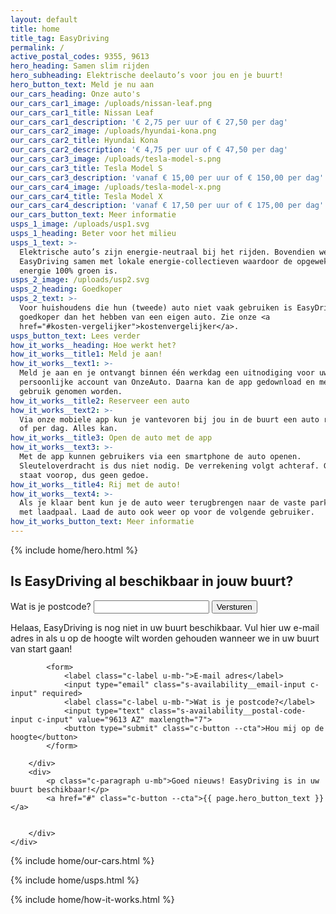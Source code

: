 ```yaml
---
layout: default
title: home
title_tag: EasyDriving
permalink: /
active_postal_codes: 9355, 9613
hero_heading: Samen slim rijden
hero_subheading: Elektrische deelauto’s voor jou en je buurt!
hero_button_text: Meld je nu aan
our_cars_heading: Onze auto's
our_cars_car1_image: /uploads/nissan-leaf.png
our_cars_car1_title: Nissan Leaf
our_cars_car1_description: '€ 2,75 per uur of € 27,50 per dag'
our_cars_car2_image: /uploads/hyundai-kona.png
our_cars_car2_title: Hyundai Kona
our_cars_car2_description: '€ 4,75 per uur of € 47,50 per dag'
our_cars_car3_image: /uploads/tesla-model-s.png
our_cars_car3_title: Tesla Model S
our_cars_car3_description: 'vanaf € 15,00 per uur of € 150,00 per dag'
our_cars_car4_image: /uploads/tesla-model-x.png
our_cars_car4_title: Tesla Model X
our_cars_car4_description: 'vanaf € 17,50 per uur of € 175,00 per dag'
our_cars_button_text: Meer informatie
usps_1_image: /uploads/usp1.svg
usps_1_heading: Beter voor het milieu
usps_1_text: >-
  Elektrische auto’s zijn energie-neutraal bij het rijden. Bovendien werkt
  EasyDriving samen met lokale energie-collectieven waardoor de opgewekte
  energie 100% groen is.
usps_2_image: /uploads/usp2.svg
usps_2_heading: Goedkoper
usps_2_text: >-
  Voor huishoudens die hun (tweede) auto niet vaak gebruiken is EasyDriving veel
  goedkoper dan het hebben van een eigen auto. Zie onze <a
  href="#kosten-vergelijker">kostenvergelijker</a>.
usps_button_text: Lees verder
how_it_works__heading: Hoe werkt het?
how_it_works__title1: Meld je aan!
how_it_works__text1: >-
  Meld je aan en je ontvangt binnen één werkdag een uitnodiging voor uw
  persoonlijke account van OnzeAuto. Daarna kan de app gedownload en meteen in
  gebruik genomen worden.
how_it_works__title2: Reserveer een auto
how_it_works__text2: >-
  Via onze mobiele app kun je vantevoren bij jou in de buurt een auto reserveren. Reserveer per uur
  of per dag. Alles kan.
how_it_works__title3: Open de auto met de app
how_it_works__text3: >-
  Met de app kunnen gebruikers via een smartphone de auto openen.
  Sleuteloverdracht is dus niet nodig. De verrekening volgt achteraf. Gemak
  staat voorop, dus geen gedoe.
how_it_works__title4: Rij met de auto!
how_it_works__text4: >-
  Als je klaar bent kun je de auto weer terugbrengen naar de vaste parkeerplek
  met laadpaal. Laad de auto ook weer op voor de volgende gebruiker.
how_it_works_button_text: Meer informatie
---
```


{% include home/hero.html %}

<div class="s-availability" data-active-postal-codes="{{ page.active_postal_codes }}">
    <div class="l-wrapper u-align-center">
    <h2 class="c-heading --large u-mb+">Is EasyDriving al beschikbaar in jouw buurt?</h2>
        <div style="display: nxone">
            <form action="/" >
                <label class="c-label u-mb-">Wat is je postcode?</label>
                <input type="text" class="s-availability__postal-code-input c-input">
                <button type="submit" class="s-availability__submit c-button --cta">Versturen</button>
            </form>
        </div>
        <div>
            <p class="c-paragraph u-mb">Helaas, EasyDriving is nog niet in uw buurt beschikbaar. Vul hier uw e-mail adres in als u op de hoogte wilt worden gehouden wanneer we in uw buurt van start gaan!</p>

            <form>
                <label class="c-label u-mb-">E-mail adres</label>
                <input type="email" class="s-availability__email-input c-input" required>
                <label class="c-label u-mb-">Wat is je postcode?</label>
                <input type="text" class="s-availability__postal-code-input c-input" value="9613 AZ" maxlength="7">
                <button type="submit" class="c-button --cta">Hou mij op de hoogte</button>
            </form>

        </div>
        <div>
            <p class="c-paragraph u-mb">Goed nieuws! EasyDriving is in uw buurt beschikbaar!</p>
            <a href="#" class="c-button --cta">{{ page.hero_button_text }}</a>


        </div>
    </div>
</div>

{% include home/our-cars.html %}

{% include home/usps.html %}

{% include home/how-it-works.html %}

